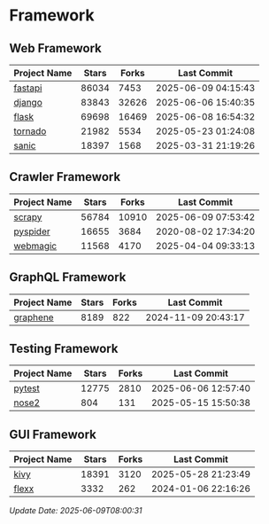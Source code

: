 # Framework

## Web Framework
| Project Name | Stars | Forks | Last Commit |
| ------------ | ----- | ----- | ----------- |
| [fastapi](https://github.com/fastapi/fastapi) | 86034 | 7453 | 2025-06-09 04:15:43 |
| [django](https://github.com/django/django) | 83843 | 32626 | 2025-06-06 15:40:35 |
| [flask](https://github.com/pallets/flask) | 69698 | 16469 | 2025-06-08 16:54:32 |
| [tornado](https://github.com/tornadoweb/tornado) | 21982 | 5534 | 2025-05-23 01:24:08 |
| [sanic](https://github.com/sanic-org/sanic) | 18397 | 1568 | 2025-03-31 21:19:26 |

## Crawler Framework
| Project Name | Stars | Forks | Last Commit |
| ------------ | ----- | ----- | ----------- |
| [scrapy](https://github.com/scrapy/scrapy) | 56784 | 10910 | 2025-06-09 07:53:42 |
| [pyspider](https://github.com/binux/pyspider) | 16655 | 3684 | 2020-08-02 17:34:20 |
| [webmagic](https://github.com/code4craft/webmagic) | 11568 | 4170 | 2025-04-04 09:33:13 |

## GraphQL Framework
| Project Name | Stars | Forks | Last Commit |
| ------------ | ----- | ----- | ----------- |
| [graphene](https://github.com/graphql-python/graphene) | 8189 | 822 | 2024-11-09 20:43:17 |

## Testing Framework
| Project Name | Stars | Forks | Last Commit |
| ------------ | ----- | ----- | ----------- |
| [pytest](https://github.com/pytest-dev/pytest) | 12775 | 2810 | 2025-06-06 12:57:40 |
| [nose2](https://github.com/nose-devs/nose2) | 804 | 131 | 2025-05-15 15:50:38 |

## GUI Framework
| Project Name | Stars | Forks | Last Commit |
| ------------ | ----- | ----- | ----------- |
| [kivy](https://github.com/kivy/kivy) | 18391 | 3120 | 2025-05-28 21:23:49 |
| [flexx](https://github.com/flexxui/flexx) | 3332 | 262 | 2024-01-06 22:16:26 |

*Update Date: 2025-06-09T08:00:31*